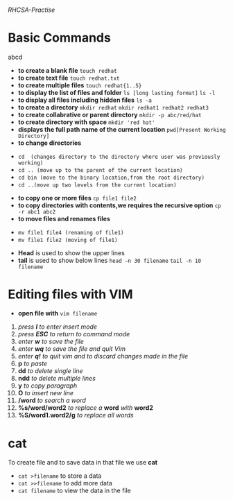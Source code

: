 ###### RHCSA-Practise
# Basic Commands

abcd
* **to create a blank file**
```touch redhat```
* **to create text file**
```touch redhat.txt```
* **to create multiple files**
```touch redhat{1..5}```
* **to display the list of files and folder**
```ls [long lasting format]```
```ls -l```
* **to display all files including hidden files**
```ls -a```
* **to create a directory**
```mkdir redhat```
```mkdir redhat1 redhat2 redhat3```
* **to create collabrative or parent directory**
```mkdir -p abc/red/hat```
* **to create directory with space**
```mkdir 'red hat'```
* **displays the full path name of the current location**
```pwd[Present Working Directory]```
* **to change directories**
- ```cd  (changes directory to the directory where user was previously working)```
- ```cd .. (move up to the parent of the current location)```
- ```cd bin (move to the binary location,from the root directory)```
- ```cd ..(move up two levels from the current location)```
* **to copy one or more files** 
```cp file1 file2```
* **to copy directories with contents,we requires the recursive option**
```cp -r abc1 abc2```
* **to move files and renames files**
- ```mv file1 file4 (renaming of file1)```
- ```mv file1 file2 (moving of file1)```
* **Head** is used to show the upper lines
* **tail** is used to show below lines 
```head –n 30 filename```
```tail -n 10 filename```
# Editing files with VIM
* **open file with** 
```vim filename```
1. *press **I** to enter insert mode*
2. *press **ESC** to return to command mode*
3. *enter **w** to save the file*
4. *enter **wq** to save the file and quit Vim*
5. *enter **q!** to quit vim and to discard changes made in the file*
6.  **p** *to paste*
7.  **dd** *to delete single line*
8.  **ndd** *to delete multiple lines*
9.  **y** *to copy paragraph*
10. **O** *to insert new line*
11. **/word** *to search a word*
12. **%s/word/word2** *to replace a* **word** *with* **word2** 
13. **%S/word1.word2/g** *to replace all words* 
# cat
To create file and to save data in that file we use **cat**
* ```cat >filename``` to store a data
* ```cat >>filename``` to add more data
* ```cat filename``` to view the data in the file


